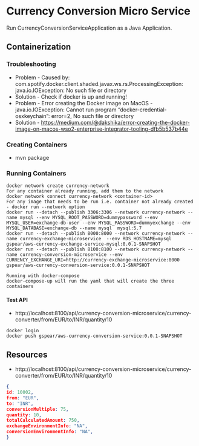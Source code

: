 # Currency Conversion Micro Service

Run CurrencyConversionServiceApplication as a Java Application.

## Containerization

### Troubleshooting

- Problem - Caused by: com.spotify.docker.client.shaded.javax.ws.rs.ProcessingException: java.io.IOException: No such file or directory
- Solution - Check if docker is up and running!
- Problem - Error creating the Docker image on MacOS - java.io.IOException: Cannot run program “docker-credential-osxkeychain”: error=2, No such file or directory
- Solution - https://medium.com/@dakshika/error-creating-the-docker-image-on-macos-wso2-enterprise-integrator-tooling-dfb5b537b44e

### Creating Containers

- mvn package

### Running Containers

```
docker network create currency-network
For any container already running, add them to the network
docker network connect currency-network <container-id>
For any image that needs to be run i.e. container not already created - docker run --network option
docker run --detach --publish 3306:3306 --network currency-network --name mysql --env MYSQL_ROOT_PASSWORD=dummypassword --env MYSQL_USER=exchange-db-user --env MYSQL_PASSWORD=dummyexchange --env MYSQL_DATABASE=exchange-db --name mysql  mysql:5.7
docker run --detach --publish 8000:8000 --network currency-network --name currency-exchange-microservice  --env RDS_HOSTNAME=mysql gspear/aws-currency-exchange-service-mysql:0.0.1-SNAPSHOT
docker run --detach --publish 8100:8100 --network currency-network --name currency-conversion-microservice --env CURRENCY_EXCHANGE_URI=http://currency-exchange-microservice:8000 gspear/aws-currency-conversion-service:0.0.1-SNAPSHOT
```
```
Running with docker-compose
docker-compose-up will run the yaml that will create the three containers
```
#### Test API 
- http://localhost:8100/api/currency-conversion-microservice/currency-converter/from/EUR/to/INR/quantity/10
```
docker login
docker push gspear/aws-currency-conversion-service:0.0.1-SNAPSHOT
```


## Resources

- http://localhost:8100/api/currency-conversion-microservice/currency-converter/from/EUR/to/INR/quantity/10

```json
{
id: 10002,
from: "EUR",
to: "INR",
conversionMultiple: 75,
quantity: 10,
totalCalculatedAmount: 750,
exchangeEnvironmentInfo: "NA",
conversionEnvironmentInfo: "NA",
}
```